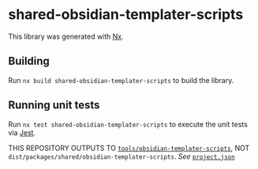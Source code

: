 # shared-obsidian-templater-scripts

This library was generated with [Nx](https://nx.dev).

## Building

Run `nx build shared-obsidian-templater-scripts` to build the library.

## Running unit tests

Run `nx test shared-obsidian-templater-scripts` to execute the unit tests via [Jest](https://jestjs.io).

THIS REPOSITORY OUTPUTS TO [`tools/obsidian-templater-scripts`](tools/obsidian-templater-scripts/index.js), NOT `dist/packages/shared/obsidian-templater-scripts`. *See* [`project.json`](project.json)
